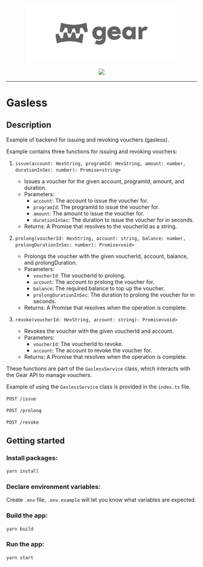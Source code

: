 <p align="center">
  <a href="https://gear-tech.io">
    <img src="https://github.com/gear-tech/gear/blob/master/images/logo-grey.png" width="400" alt="GEAR">
  </a>
</p>
<p align=center>
    <a href="https://github.com/gear-tech/gear-js/blob/master/LICENSE"><img src="https://img.shields.io/badge/License-GPL%203.0-success"></a>
</p>
<hr>

# Gasless

## Description

Example of backend for issuing and revoking vouchers (gasless).

Example contains three functions for issuing and revoking vouchers:

1. `issue(account: HexString, programId: HexString, amount: number, durationInSec: number): Promise<string>`
   - Issues a voucher for the given account, programId, amount, and duration.
   - Parameters:
     - `account`: The account to issue the voucher for.
     - `programId`: The programId to issue the voucher for.
     - `amount`: The amount to issue the voucher for.
     - `durationInSec`: The duration to issue the voucher for in seconds.
   - Returns: A Promise that resolves to the voucherId as a string.

2. `prolong(voucherId: HexString, account: string, balance: number, prolongDurationInSec: number): Promise<void>`
   - Prolongs the voucher with the given voucherId, account, balance, and prolongDuration.
   - Parameters:
     - `voucherId`: The voucherId to prolong.
     - `account`: The account to prolong the voucher for.
     - `balance`: The required balance to top up the voucher.
     - `prolongDurationInSec`: The duration to prolong the voucher for in seconds.
   - Returns: A Promise that resolves when the operation is complete.

3. `revoke(voucherId: HexString, account: string): Promise<void>`
   - Revokes the voucher with the given voucherId and account.
   - Parameters:
     - `voucherId`: The voucherId to revoke.
     - `account`: The account to revoke the voucher for.
   - Returns: A Promise that resolves when the operation is complete.

These functions are part of the `GaslessService` class, which interacts with the Gear API to manage vouchers.

Example of using the `GaslessService` class is provided in the `index.ts` file.

```POST /issue```

```POST /prolong```

```POST /revoke```


## Getting started

### Install packages:

```sh
yarn install
```

### Declare environment variables:

Create `.env` file, `.env.example` will let you know what variables are expected.


### Build the app:

```sh
yarn build
```

### Run the app:

```sh
yarn start
```
